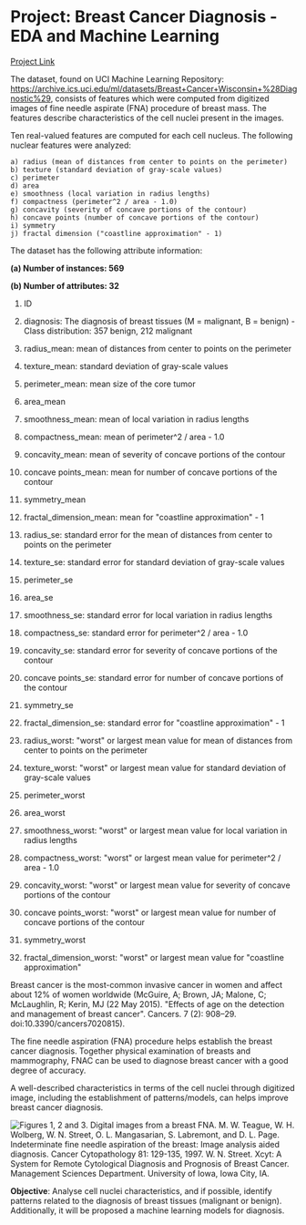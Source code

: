 # Project: Breast Cancer Diagnosis - EDA and Machine Learning

<a href="https://bdetanico.github.io/Breast-Cancer-Diagnosis/Breast-Cancer-Diagnostic_v5.html">Project Link</a>

The dataset, found on UCI Machine Learning Repository: https://archive.ics.uci.edu/ml/datasets/Breast+Cancer+Wisconsin+%28Diagnostic%29, consists of features which were computed from digitized images of fine needle aspirate (FNA) procedure of breast mass. The features describe characteristics of the cell nuclei present in the images.

Ten real-valued features are computed for each cell nucleus. The following nuclear features were analyzed:

	a) radius (mean of distances from center to points on the perimeter)
	b) texture (standard deviation of gray-scale values)
	c) perimeter
	d) area
	e) smoothness (local variation in radius lengths)
	f) compactness (perimeter^2 / area - 1.0)
	g) concavity (severity of concave portions of the contour)
	h) concave points (number of concave portions of the contour)
	i) symmetry 
	j) fractal dimension ("coastline approximation" - 1)

The dataset has the following attribute information:

**(a) Number of instances: 569**

**(b) Number of attributes: 32** 

1. ID

2. diagnosis: The diagnosis of breast tissues (M = malignant, B = benign) - Class distribution: 357 benign, 212 malignant

3. radius_mean: mean of distances from center to points on the perimeter
4. texture_mean: standard deviation of gray-scale values
5. perimeter_mean: mean size of the core tumor
6. area_mean
7. smoothness_mean: mean of local variation in radius lengths
8. compactness_mean: mean of perimeter^2 / area - 1.0
9. concavity_mean: mean of severity of concave portions of the contour
10. concave points_mean: mean for number of concave portions of the contour
11. symmetry_mean
12. fractal_dimension_mean: mean for "coastline approximation" - 1

13. radius_se: standard error for the mean of distances from center to points on the perimeter
14. texture_se: standard error for standard deviation of gray-scale values
15. perimeter_se
16. area_se
17. smoothness_se: standard error for local variation in radius lengths
18. compactness_se: standard error for perimeter^2 / area - 1.0
19. concavity_se: standard error for severity of concave portions of the contour
20. concave points_se: standard error for number of concave portions of the contour
21. symmetry_se
22. fractal_dimension_se: standard error for "coastline approximation" - 1

23. radius_worst: "worst" or largest mean value for mean of distances from center to points on the perimeter
24. texture_worst: "worst" or largest mean value for standard deviation of gray-scale values
25. perimeter_worst
26. area_worst
27. smoothness_worst: "worst" or largest mean value for local variation in radius lengths
28. compactness_worst: "worst" or largest mean value for perimeter^2 / area - 1.0
29. concavity_worst: "worst" or largest mean value for severity of concave portions of the contour
30. concave points_worst: "worst" or largest mean value for number of concave portions of the contour
31. symmetry_worst
32. fractal_dimension_worst: "worst" or largest mean value for "coastline approximation"

Breast cancer is the most-common invasive cancer in women and affect about 12% of women worldwide (McGuire, A; Brown, JA; Malone, C; McLaughlin, R; Kerin, MJ (22 May 2015). "Effects of age on the detection and management of breast cancer". Cancers. 7 (2): 908–29. doi:10.3390/cancers7020815).

The fine needle aspiration (FNA) procedure helps establish the breast cancer diagnosis. Together physical examination of breasts and mammography, FNAC can be used to diagnose breast cancer with a good degree of accuracy.

A well-described characteristics in terms of the cell nuclei through digitized image, including the establishment of patterns/models, can helps improve breast cancer diagnosis.

![**Figures 1, 2 and 3.** Digital images from a breast FNA. M. W. Teague, W. H. Wolberg, W. N. Street, O. L. Mangasarian, S. Labremont, and D. L. Page. Indeterminate fine needle aspiration of the breast: Image analysis aided diagnosis. Cancer Cytopathology 81: 129-135, 1997. W. N. Street. Xcyt: A System for Remote Cytological Diagnosis and Prognosis of Breast Cancer. Management Sciences Department. University of Iowa, Iowa City, IA.](https://i.imgur.com/GDZSUKn.jpg)

**Objective**: Analyse cell nuclei characteristics, and if possible, identify patterns related to the diagnosis of breast tissues (malignant or benign). Additionally, it will be proposed a machine learning models for diagnosis.
